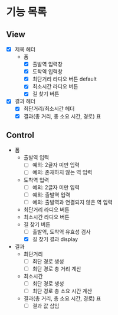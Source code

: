 # 기능 목록

## View

- [x] 제목 헤더
  - 폼
    - [x] 출발역 입력창
    - [x] 도착역 입력창
    - [x] 최단거리 라디오 버튼 default
    - [x] 최소시간 라디오 버튼
    - [x] 길 찾기 버튼
- [x] 결과 헤더
  - [x] 최단거리/최소시간 헤더
  - [x] 결과(총 거리, 총 소요 시간, 경로) 표

## Control

- 폼
  - 출발역 입력
    - [ ] 예외: 2글자 미만 입력
    - [ ] 예외: 존재하지 않는 역 입력
  - 도착역 입력
    - [ ] 예외: 2글자 미만 입력
    - [ ] 예외: 출발역 입력
    - [ ] 예외: 출발역과 연결되지 않은 역 입력
  - 최단거리 라디오 버튼
  - 최소시간 라디오 버튼
  - 길 찾기 버튼
    - [ ] 출발역, 도착역 유효성 검사
    - [x] 길 찾기 결과 display
- 결과
  - 최단거리
    - [ ] 최단 경로 생성
    - [ ] 최단 경로 총 거리 계산
  - 최소시간
    - [ ] 최단 경로 생성
    - [ ] 최단 경로 총 소요 시간 계산
  - 결과(총 거리, 총 소요 시간, 경로) 표
    - [ ] 결과 값 삽입
